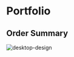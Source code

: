 # Portfolio

## Order Summary

![desktop-design](https://user-images.githubusercontent.com/85311370/184511740-1ed02b1e-3b01-4d74-bd2a-92e0e0e8e9a4.jpg)
